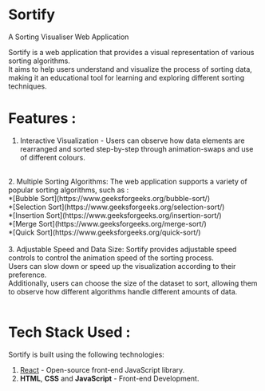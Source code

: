# Sortify
A Sorting Visualiser Web Application

Sortify is a web application that provides a visual representation of various sorting algorithms. <br/>
It aims to help users understand and visualize the process of sorting data, making it an educational tool for learning and exploring different sorting techniques.
<br/>
# Features :
1. Interactive Visualization - Users can observe how data elements are rearranged and sorted step-by-step through animation-swaps and use of different colours.<br/>
<br/>
2. Multiple Sorting Algorithms: The web application supports a variety of popular sorting algorithms, such as : <br/>
   *[Bubble Sort](https://www.geeksforgeeks.org/bubble-sort/) <br/>
   *[Selection Sort](https://www.geeksforgeeks.org/selection-sort/) <br/>
   *[Insertion Sort](https://www.geeksforgeeks.org/insertion-sort/) <br/>
   *[Merge Sort](https://www.geeksforgeeks.org/merge-sort/) <br/>
   *[Quick Sort](https://www.geeksforgeeks.org/quick-sort/) <br/>
<br/>
3. Adjustable Speed and Data Size: Sortify provides adjustable speed controls to control the animation speed of the sorting process.<br/>
Users can slow down or speed up the visualization according to their preference. <br/>
Additionally, users can choose the size of the dataset to sort, allowing them to observe how different algorithms handle different amounts of data.<br/>
<br/>

# Tech Stack Used :
Sortify is built using the following technologies:<br/>
1. [React](https://react.dev/) - Open-source front-end JavaScript library.
2. **HTML**, **CSS** and **JavaScript** - Front-end Development.
 
